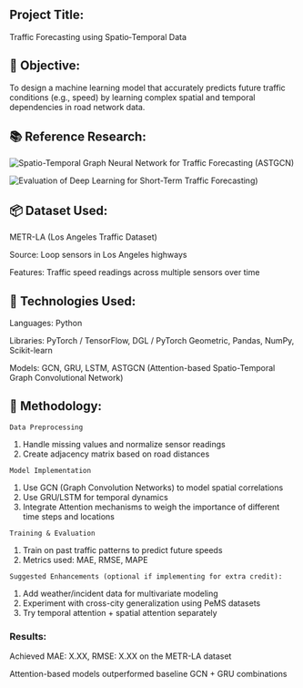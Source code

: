 ## Project Title:
Traffic Forecasting using Spatio‑Temporal Data

## 🧠 Objective:
To design a machine learning model that accurately predicts future traffic conditions (e.g., speed) by learning complex spatial and temporal dependencies in road network data.

## 📚 Reference Research:

![Spatio-Temporal Graph Neural Network for Traffic Forecasting (ASTGCN)](https://arxiv.org/abs/2108.09091)

![Evaluation of Deep Learning for Short-Term Traffic Forecasting)](https://www.mdpi.com/1424-8220/24/20/6659)

## 📦 Dataset Used:
METR-LA (Los Angeles Traffic Dataset)

Source: Loop sensors in Los Angeles highways

Features: Traffic speed readings across multiple sensors over time

## 🧰 Technologies Used:
Languages: Python

Libraries: PyTorch / TensorFlow, DGL / PyTorch Geometric, Pandas, NumPy, Scikit-learn

Models: GCN, GRU, LSTM, ASTGCN (Attention-based Spatio-Temporal Graph Convolutional Network)


## 🔧 Methodology:
`Data Preprocessing`

1. Handle missing values and normalize sensor readings
2. Create adjacency matrix based on road distances

`Model Implementation`

1. Use GCN (Graph Convolution Networks) to model spatial correlations
2. Use GRU/LSTM for temporal dynamics
3. Integrate Attention mechanisms to weigh the importance of different time steps and locations

`Training & Evaluation`

1. Train on past traffic patterns to predict future speeds
2. Metrics used: MAE, RMSE, MAPE

`Suggested Enhancements (optional if implementing for extra credit):`

1. Add weather/incident data for multivariate modeling
2. Experiment with cross-city generalization using PeMS datasets
3. Try temporal attention + spatial attention separately

###  Results:
Achieved MAE: X.XX, RMSE: X.XX on the METR-LA dataset

Attention-based models outperformed baseline GCN + GRU combinations
